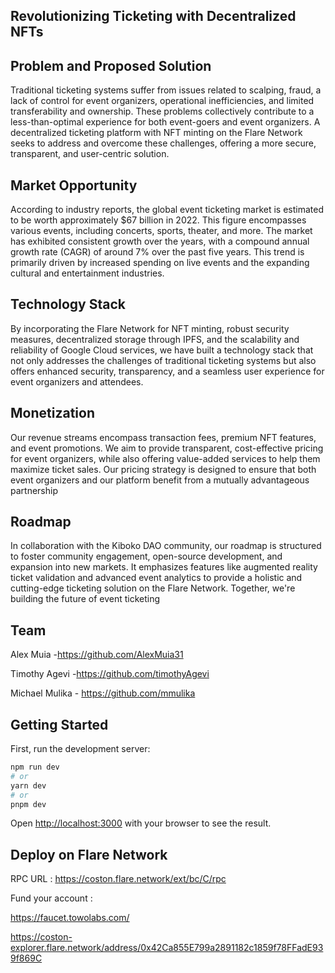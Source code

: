 ## Revolutionizing Ticketing with Decentralized NFTs

## Problem and Proposed Solution

Traditional ticketing systems suffer from issues related to scalping, fraud, a lack of control for event organizers, operational inefficiencies, and limited transferability and ownership. These problems collectively contribute to a less-than-optimal experience for both event-goers and event organizers. A decentralized ticketing platform with NFT minting on the Flare Network seeks to address and overcome these challenges, offering a more secure, transparent, and user-centric solution.



## Market Opportunity

According to industry reports, the global event ticketing market is estimated to be worth approximately $67 billion in 2022. This figure encompasses various events, including concerts, sports, theater, and more.
The market has exhibited consistent growth over the years, with a compound annual growth rate (CAGR) of around 7% over the past five years. This trend is primarily driven by increased spending on live events and the expanding cultural and entertainment industries.

## Technology Stack

By incorporating the Flare Network for NFT minting, robust security measures, decentralized storage through IPFS, and the scalability and reliability of Google Cloud services, we have built a technology stack that not only addresses the challenges of traditional ticketing systems but also offers enhanced security, transparency, and a seamless user experience for event organizers and attendees.


## Monetization

Our revenue streams encompass transaction fees, premium NFT features, and event promotions. We aim to provide transparent, cost-effective pricing for event organizers, while also offering value-added services to help them maximize ticket sales. Our pricing strategy is designed to ensure that both event organizers and our platform benefit from a mutually advantageous partnership


## Roadmap

In collaboration with the Kiboko DAO community, our roadmap is structured to foster community engagement, open-source development, and expansion into new markets. It emphasizes features like augmented reality ticket validation and advanced event analytics to provide a holistic and cutting-edge ticketing solution on the Flare Network. Together, we're building the future of event ticketing

## Team

Alex Muia -https://github.com/AlexMuia31

Timothy Agevi -https://github.com/timothyAgevi

Michael Mulika - https://github.com/mmulika

## Getting Started

First, run the development server:

```bash
npm run dev
# or
yarn dev
# or
pnpm dev
```

Open [http://localhost:3000](http://localhost:3000) with your browser to see the result.


## Deploy on Flare Network
RPC URL :
https://coston.flare.network/ext/bc/C/rpc

Fund your account :

https://faucet.towolabs.com/

https://coston-explorer.flare.network/address/0x42Ca855E799a2891182c1859f78FFadE939f869C




